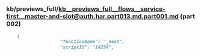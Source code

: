 ### kb/previews_full/kb__previews_full__flows__service-first__master-and-slot@auth.har.part013.md.part001.md (part 002)

```md
    {
                    "functionName": "_next",
                    "scriptId": "14294",
     
```

```
